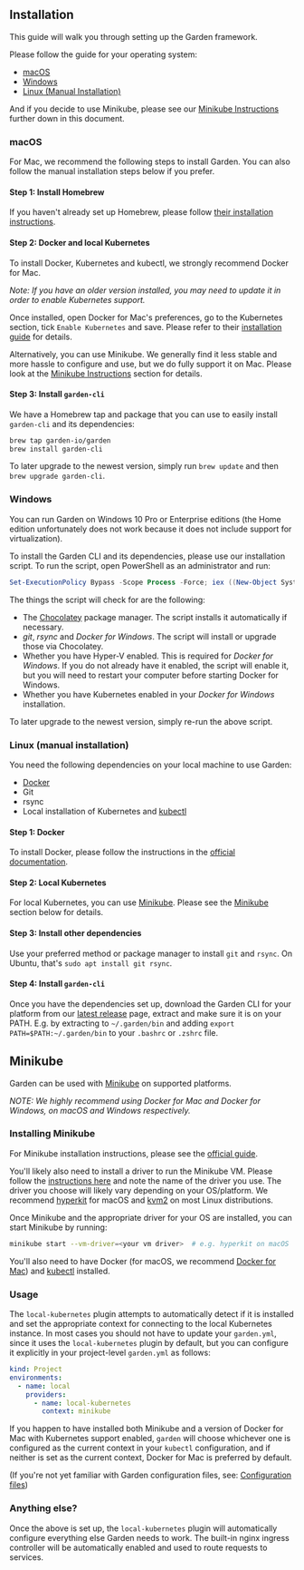 ## Installation

This guide will walk you through setting up the Garden framework.

Please follow the guide for your operating system:

* [macOS](#macos)
* [Windows](#windows)
* [Linux (Manual Installation)](#linux-manual-installation)

And if you decide to use Minikube, please see our [Minikube Instructions](#minikube-instructions) further down in this
document.

### macOS

For Mac, we recommend the following steps to install Garden. You can also follow the manual installation
steps below if you prefer.

#### Step 1: Install Homebrew

If you haven't already set up Homebrew, please follow [their installation instructions](https://brew.sh/).

#### Step 2: Docker and local Kubernetes

To install Docker, Kubernetes and kubectl, we strongly recommend Docker for Mac.

_Note: If you have an older version installed, you may need to update it in
order to enable Kubernetes support._

Once installed, open Docker for Mac's preferences, go to the Kubernetes section,
tick `Enable Kubernetes` and save. Please refer to their
[installation guide](https://docs.docker.com/engine/installation/) for details.

Alternatively, you can use Minikube. We generally find it less stable and more hassle to
configure and use, but we do fully support it on Mac. Please look at the
[Minikube Instructions](#minikube-instructions) section for details.

#### Step 3: Install `garden-cli`

We have a Homebrew tap and package that you can use to easily install `garden-cli` and its dependencies:

```sh
brew tap garden-io/garden
brew install garden-cli
```

To later upgrade to the newest version, simply run `brew update` and then `brew upgrade garden-cli`.

### Windows

You can run Garden on Windows 10 Pro or Enterprise editions (the Home edition unfortunately does not work because it does not include support for virtualization).

To install the Garden CLI and its dependencies, please use our installation script. To run the script, open PowerShell as an administrator and run:

```PowerShell
Set-ExecutionPolicy Bypass -Scope Process -Force; iex ((New-Object System.Net.WebClient).DownloadString('https://raw.githubusercontent.com/garden-io/garden/master/support/install.ps1'))
```

The things the script will check for are the following:

* The [Chocolatey](https://chocolatey.org) package manager. The script installs it automatically if necessary.
* _git_, _rsync_ and _Docker for Windows_. The script will install or upgrade those via Chocolatey.
* Whether you have Hyper-V enabled. This is required for _Docker for Windows_. If you do not already have it enabled,
  the script will enable it, but you will need to restart your computer before starting Docker for Windows.
* Whether you have Kubernetes enabled in your _Docker for Windows_ installation.

To later upgrade to the newest version, simply re-run the above script.

### Linux (manual installation)

You need the following dependencies on your local machine to use Garden:

* [Docker](https://docs.docker.com/)
* Git
* rsync
* Local installation of Kubernetes and [kubectl](https://kubernetes.io/docs/tasks/tools/install-kubectl/)

#### Step 1: Docker

To install Docker, please follow the instructions in the [official documentation](https://docs.docker.com/install/).

#### Step 2: Local Kubernetes

For local Kubernetes, you can use [Minikube](https://github.com/kubernetes/minikube). Please see the
[Minikube](#minikube) section below for details.

#### Step 3: Install other dependencies

Use your preferred method or package manager to install `git` and `rsync`. On Ubuntu, that's `sudo apt install git rsync`.

#### Step 4: Install `garden-cli`

Once you have the dependencies set up, download the Garden CLI for your platform from our [latest release](https://github.com/garden-io/garden/releases/latest) page, extract and make sure it is on your PATH. E.g. by extracting to `~/.garden/bin` and adding `export PATH=$PATH:~/.garden/bin` to your `.bashrc` or `.zshrc` file.

## Minikube

Garden can be used with [Minikube](https://github.com/kubernetes/minikube) on supported platforms.

_NOTE: We highly recommend using Docker for Mac and Docker for Windows, on macOS and Windows respectively._

### Installing Minikube

For Minikube installation instructions, please see the [official guide](https://github.com/kubernetes/minikube#installation).

You'll likely also need to install a driver to run the Minikube VM. Please follow the
[instructions here](https://github.com/kubernetes/minikube/blob/master/docs/drivers.md)
and note the name of the driver you use. The driver you choose will likely vary depending on your
OS/platform. We recommend [hyperkit](https://github.com/kubernetes/minikube/blob/master/docs/drivers.md#hyperkit-driver)
for macOS and [kvm2](https://github.com/kubernetes/minikube/blob/master/docs/drivers.md#kvm2-driver) on most Linux
distributions.

Once Minikube and the appropriate driver for your OS are installed, you can start Minikube by running:

```sh
minikube start --vm-driver=<your vm driver>  # e.g. hyperkit on macOS
```

You'll also need to have Docker (for macOS, we recommend [Docker for Mac](https://docs.docker.com/engine/installation/))
and [kubectl](https://kubernetes.io/docs/tasks/tools/install-kubectl/) installed.

### Usage

The `local-kubernetes` plugin attempts to automatically detect if it is installed and set the appropriate context
for connecting to the local Kubernetes instance. In most cases you should not have to update your `garden.yml`,
since it uses the `local-kubernetes` plugin by default, but you can configure it explicitly in your project-level
`garden.yml` as follows:

```yaml
kind: Project
environments:
  - name: local
    providers:
      - name: local-kubernetes
        context: minikube
```

If you happen to have installed both Minikube and a version of Docker for Mac with Kubernetes support enabled,
`garden` will choose whichever one is configured as the current context in your `kubectl` configuration, and if neither
is set as the current context, Docker for Mac is preferred by default.

(If you're not yet familiar with Garden configuration files, see: [Configuration files](../using-garden/configuration-files.md))

### Anything else?

Once the above is set up, the `local-kubernetes` plugin will automatically configure everything else Garden needs to
work. The built-in nginx ingress controller will be automatically enabled and used to route requests to services.
